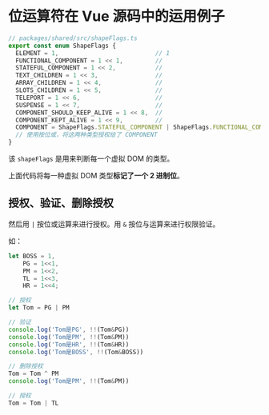 # 位运算符在 Vue 源码中的运用例子

```ts
// packages/shared/src/shapeFlags.ts
export const enum ShapeFlags {
  ELEMENT = 1,                           // 1
  FUNCTIONAL_COMPONENT = 1 << 1,         // 
  STATEFUL_COMPONENT = 1 << 2,           // 
  TEXT_CHILDREN = 1 << 3,                // 
  ARRAY_CHILDREN = 1 << 4,               // 
  SLOTS_CHILDREN = 1 << 5,               // 
  TELEPORT = 1 << 6,                     // 
  SUSPENSE = 1 << 7,                     // 
  COMPONENT_SHOULD_KEEP_ALIVE = 1 << 8,  // 
  COMPONENT_KEPT_ALIVE = 1 << 9,         // 
  COMPONENT = ShapeFlags.STATEFUL_COMPONENT | ShapeFlags.FUNCTIONAL_COMPONENT
  // 使用按位或，将这两种类型授权给了 COMPONENT
}
```

该 `shapeFlags` 是用来判断每一个虚拟 DOM 的类型。

上面代码将每一种虚拟 DOM 类型**标记了一个 2 进制位**。

## 授权、验证、删除授权

然后用 `|` 按位或运算来进行授权。用 `&` 按位与运算来进行权限验证。 

如：
```js
let BOSS = 1,
    PG = 1<<1,
    PM = 1<<2,
    TL = 1<<3,
    HR = 1<<4;

// 授权
let Tom = PG | PM

// 验证
console.log('Tom是PG', !!(Tom&PG))
console.log('Tom是PM', !!(Tom&PM))
console.log('Tom是HR', !!(Tom&HR))
console.log('Tom是BOSS', !!(Tom&BOSS))

// 删除授权
Tom = Tom ^ PM
console.log('Tom是PM', !!(Tom&PM))

// 授权
Tom = Tom | TL
```